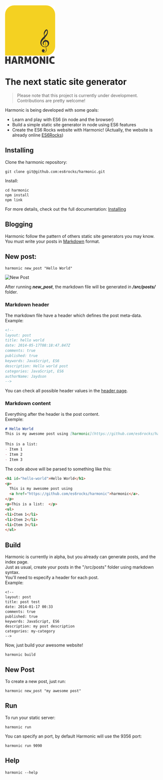 ![harmonic logo](harmonic-logo.png)  

# The next static site generator
> Please note that this project is currently under development. Contributions are pretty welcome!

Harmonic is being developed with some goals:  
- Learn and play with ES6 (in node and the browser)
- Build a simple static site generator in node using ES6 features
- Create the ES6 Rocks website with Harmonic! (Actually, the website is already online [ES6Rocks](http://es6rocks.com))  

## Installing
Clone the harmonic repository:  
```shell
git clone git@github.com:es6rocks/harmonic.git
```

Install:  
```shell
cd harmonic
npm install
npm link
```
For more details, check out the full documentation: [Installing](/wiki/Installing)

## Blogging
Harmonic follow the pattern of others static site generators you may know.  
You must write your posts in [Markdown](http://daringfireball.net/projects/markdown/) format.  

## New post:  
```
harmonic new_post "Hello World"
```
![New Post](https://raw.githubusercontent.com/wiki/es6rocks/harmonic/img/new_post.png)

After running **_new_post_**, the markdown file will be generated in _**/src/posts/**_ folder.  

### Markdown header
The markdown file have a header which defines the post meta-data.  
Example:  
```markdown
<!--
layout: post
title: hello world
date: 2014-05-17T08:18:47.847Z
comments: true
published: true
keywords: JavaScript, ES6
description: Hello world post
categories: JavaScript, ES6
authorName: Jaydson
-->
```
You can check all possible header values in the [header page](https://github.com/es6rocks/harmonic/wiki/markdown-header).  

### Markdown content
Everything after the header is the post content.  
Exemple:  
```markdown
# Hello World  
This is my awesome post using [harmonic](https://github.com/es6rocks/harmonic).  

This is a list:  
- Item 1
- Item 2
- Item 3
```
The code above will be parsed to something like this:  
```html
<h1 id="hello-world">Hello World</h1>
<p>
  This is my awesome post using 
  <a href="https://github.com/es6rocks/harmonic">harmonic</a>.
</p>
<p>This is a list:  </p>
<ul>
<li>Item 1</li>
<li>Item 2</li>
<li>Item 3</li>
</ul>
```


## Build
Harmonic is currently in alpha, but you already can generate posts, and the index page.  
Just as usual, create your posts in the "/src/posts" folder using markdown syntax.  
You'll need to especify a header for each post.  
Example:
```
<!--
layout: post
title: post test
date: 2014-01-17 00:33
comments: true
published: true
keywords: JavaScript, ES6
description: my post description
categories: my-category
-->
```

Now, just build your awesome website!  
```shell
harmonic build
```

## New Post
To create a new post, just run:
```shell
harmonic new_post "my awesome post"
```

## Run
To run your static server:
```shell
harmonic run
```
You can specify an port, by default Harmonic will use the 9356 port:
```shell
harmonic run 9090
```

## Help
```shell
harmonic --help
```
